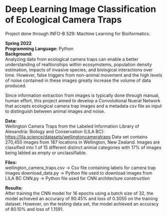 # Deep Learning Image Classification of Ecological Camera Traps
Project done through INFO-B 529: Machine Learning for Bioiformatics. 

**Spring 2022** <br/>
**Programming Language:** Python <br/>
**Background:** <br/>
Analyzing data from ecological camera traps can enable a better understanding of realtionships within ecosymstems, population density estimation, impacts of invasive species, and biological interactions over time. However, false triggers from non-animal movement and the high levels of noise contained in these images greatly increase the volume of data produced. 

Since information extraction from images is typically done through manual, human effort, this project aimed to develop a Convolutional Nueral Network that accepts ecological camera trap images and a metadata csv file as input to distinguish between animal images and noise. 

**Data:** <br/>
Wellington Camera Traps from the Labeled Information Library of Alexandria: Biology and Conservation (LILA BC): https://lila.science/datasets/wellingtoncameratraps
Data set contains 270,450 images from 187 locations in Wellington, New Zealand. Images are classified into 1 of 15 different distinct animal categories with 17% of images being labled as empty or unclassifiable. 

**Files:** <br/>
wellington_camera_traps.csv -> Csv file containing labels for camera trap images
download_data.py -> Python file used to download images from LILA BC
CNN.py -> Python file used for CNN architecture construction

**Results:** <br/>
After training the CNN model for 16 epochs using a batch size of 32, the model achieved an accuracy of 90.45% and loss of 0.3055 on the training dataset. However, on the testing data set, the model  achieved an accuracy of 80.10% and loss of 1.1591. 

